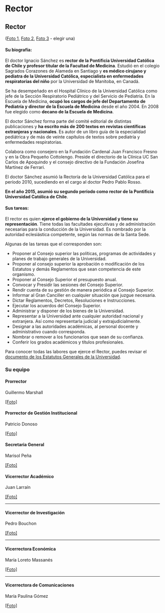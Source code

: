 # Rector

## **Rector**

\([Foto 1](https://drive.google.com/open?id=13_zapIegx2z3n5zEJophrFSufiOi0-Oq), [Foto 2](https://drive.google.com/open?id=1_fnlya4masTPDa7-YfcNjM3mdSSkkTeb), [Foto 3](https://drive.google.com/open?id=1LXAqw1ok4rmsPQFHPNziqiko3TH1h9DS) - elegir una\)

#### Su biografía:

El doctor Ignacio Sánchez es **rector de la Pontificia Universidad Católica de Chile y profesor titular de la Facultad de Medicina**. Estudió en el colegio Sagrados Corazones de Alameda en Santiago y **es médico cirujano y pediatra de la Universidad Católica, especialista en enfermedades respiratorias del niño** por la Universidad de Manitoba, en Canadá.

Se ha desempeñado en el Hospital Clínico de la Universidad Católica como jefe de la Sección Respiratorio Pediátrico y del Servicio de Pediatría. En la Escuela de Medicina, **ocupó los cargos de jefe del Departamento de Pediatría y director de la Escuela de Medicina** desde el año 2004. En 2008 fue elegido como **decano de la Escuela de Medicina**.

El doctor Sánchez forma parte del comité editorial de distintas publicaciones y **ha escrito más de 200 textos en revistas científicas extranjeras y nacionales**. Es autor de un libro guía de la especialidad pediátrica y de más de veinte capítulos de textos sobre pediatría y enfermedades respiratorias.

Colabora como consejero en la Fundación Cardenal Juan Francisco Fresno y en la Obra Pequeño Cottolengo. Preside el directorio de la Clínica UC San Carlos de Apoquindo y el consejo directivo de la Fundación Josefina Martínez de Ferrari.

El doctor Sánchez asumió la Rectoría de la Universidad Católica para el período 2010, sucediendo en el cargo al doctor Pedro Pablo Rosso.

**En el año 2015, asumió su segundo período como rector de la Pontificia Universidad Católica de Chile**. 

#### Sus tareas:

El rector es quien **ejerce el gobierno de la Universidad y tiene su representación**. Tiene todas las facultades ejecutivas y de administración necesarias para la conducción de la Universidad. Es nombrado por la autoridad eclesiástica competente, según las normas de la Santa Sede.

Algunas de las tareas que el corresponden son:

* Proponer al Consejo superior las políticas, programas de actividades y planes de trabajo generales de la Universidad.
* Proponer al consejo superior la aprobación o modificación de los Estatutos y demás Reglamentos que sean competencia de este organismo.
* Proponer al Consejo Superior el presupuesto anual.
* Convocar y Presidir las sesiones del Consejo Superior.
* Rendir cuenta de su gestión de manera periódica al Consejo Superior. 
* Informar al Gran Canciller en cualquier situación que juzgue necesaria.
* Dictar Reglamentos, Decretos, Resoluciones e Instrucciones.
* Ejecutar los acuerdos del Consejo Superior.
* Administrar y disponer de los bienes de la Universidad.
* Representar a la Universidad ante cualquier autoridad nacional y extranjera. Así como representarla judicial y extrajudicialmente.
* Designar a las autoridades académicas, al personal docente y administrativo cuando corresponda.
* Nombrar o remover a los funcionarios que sean de su confianza.
* Conferir los grados académicos y títulos profesionales.

Para conocer todas las labores que ejerce el Rector, puedes revisar el [documento de los Estatutos Generales de la Universidad](http://secretariageneral.uc.cl/documento/normas-generales/111-estatutos-generales/file).

### **Su equipo**

#### **Prorrector**

Guillermo Marshall

[\[Foto\]](https://drive.google.com/open?id=1WTrdmL6htnqlEizxO3dGnBtXJYUCSbH3)

#### **Prorrector de Gestión Institucional**

Patricio Donoso

[\[Foto\]](https://drive.google.com/open?id=1jMmY0c563jLwyPgcftavvg6JuERxerwZ)

#### **Secretaria General**

Marisol Peña

[\[Foto\]](https://drive.google.com/open?id=1x8VnD_2cDwMrIW5yOE2VCkRxmyDb38iW)

#### **Vicerrector Académico**

Juan Larraín

[\[Foto\]](https://drive.google.com/open?id=1wTOEsNa0RjEqniuaG7ZWE5ITwb30gGrD)  
****

#### **Vicerrector de Investigación**

Pedro Bouchon

[\[Foto\]](https://drive.google.com/open?id=12f-7x622jSs-OBeQIQFHsDf2ZYALJ4YD)  
****

#### **Vicerrectora Económica**

María Loreto Massanés

[\[Foto\]](https://drive.google.com/open?id=1WOah_tVAdN1qXxNqi-vJD868bNA7NHgS)  
****

#### **Vicerrectora de Comunicaciones**

María Paulina Gómez

[\[Foto\]](https://drive.google.com/open?id=1Ngm41mjMnaSd5d2GxpziU54vBLDcIT6T)  


